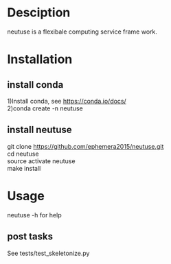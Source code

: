 # Desciption

neutuse is a flexibale computing service frame work.

# Installation
## install conda

1)Install conda, see https://conda.io/docs/  
2)conda create -n neutuse

## install neutuse

git clone https://github.com/ephemera2015/neutuse.git   
cd neutuse   
source activate neutuse  
make install

# Usage
neutuse -h for help

## post tasks
See tests/test_skeletonize.py

